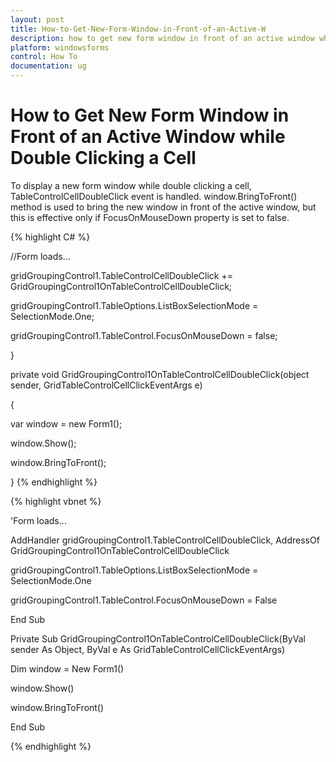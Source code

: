 ```yaml
---
layout: post
title: How-to-Get-New-Form-Window-in-Front-of-an-Active-W
description: how to get new form window in front of an active window while double clicking a cell
platform: windowsforms
control: How To
documentation: ug
---
```


# How to Get New Form Window in Front of an Active Window while Double Clicking a Cell

To display a new form window while double clicking a cell, TableControlCellDoubleClick event is handled. window.BringToFront() method is used to bring the new window in front of the active window, but this is effective only if FocusOnMouseDown property is set to false.

{% highlight C# %}



//Form loads...

gridGroupingControl1.TableControlCellDoubleClick += GridGroupingControl1OnTableControlCellDoubleClick;

gridGroupingControl1.TableOptions.ListBoxSelectionMode = SelectionMode.One;

gridGroupingControl1.TableControl.FocusOnMouseDown = false;

}

private void GridGroupingControl1OnTableControlCellDoubleClick(object sender, GridTableControlCellClickEventArgs e)

{

var window = new Form1();

window.Show();

window.BringToFront();

}
{% endhighlight %}



{% highlight vbnet %}


'Form loads...

AddHandler gridGroupingControl1.TableControlCellDoubleClick, AddressOf GridGroupingControl1OnTableControlCellDoubleClick

gridGroupingControl1.TableOptions.ListBoxSelectionMode = SelectionMode.One

gridGroupingControl1.TableControl.FocusOnMouseDown = False

End Sub

Private Sub GridGroupingControl1OnTableControlCellDoubleClick(ByVal sender As Object, ByVal e As GridTableControlCellClickEventArgs)

Dim window = New Form1()

window.Show()

window.BringToFront()

End Sub

{% endhighlight %}

